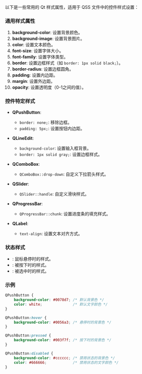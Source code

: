 以下是一些常用的 Qt 样式属性，适用于 QSS 文件中的控件样式设置：

### 通用样式属性

1. **background-color**: 设置背景颜色。
2. **background-image**: 设置背景图片。
3. **color**: 设置文本颜色。
4. **font-size**: 设置字体大小。
5. **font-family**: 设置字体类型。
6. **border**: 设置边框样式（如 `border: 1px solid black;`）。
7. **border-radius**: 设置边框圆角。
8. **padding**: 设置内边距。
9. **margin**: 设置外边距。
10. **opacity**: 设置透明度（0-1之间的值）。

### 控件特定样式

* **QPushButton**:
    
    * `border: none;`: 移除边框。
    * `padding: 5px;`: 设置按钮内边距。
* **QLineEdit**:
    
    * `background-color`: 设置输入框背景。
    * `border: 1px solid gray;`: 设置边框样式。
* **QComboBox**:
    
    * `QComboBox::drop-down`: 自定义下拉箭头样式。
* **QSlider**:
    
    * `QSlider::handle`: 自定义滑块样式。
* **QProgressBar**:
    
    * `QProgressBar::chunk`: 设置进度条的填充样式。
* **QLabel**:
    
    * `text-align`: 设置文本对齐方式。

### 状态样式

* : 鼠标悬停时的样式。
* : 被按下时的样式。
* : 被选中时的样式。

### 示例

```css
QPushButton {
    background-color: #0078d7; /* 默认背景色 */
    color: white;              /* 默认文字颜色 */
}

QPushButton:hover {
    background-color: #0056a3; /* 悬停时的背景色 */
}

QPushButton:pressed {
    background-color: #003f7f; /* 按下时的背景色 */
}

QPushButton:disabled {
    background-color: #cccccc; /* 禁用状态的背景色 */
    color: #666666;            /* 禁用状态的文字颜色 */
}

```